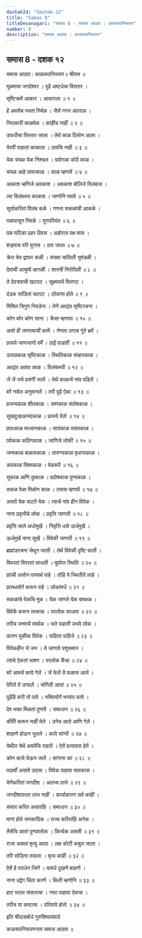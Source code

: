 ```yaml
---
dashakId: "dashak-12"
title: "Samas 8"
titleDevanagari: "समास 8 - समास आठवा : काळरूपनिरूपण"
number: 8
description: "समास आठवा : काळरूपनिरूपण"
---
```


## समास 8 - दशक १२

समास आठवा : काळरूपनिरूपण॥ श्रीराम ॥

मूळमाया जगदेश्वर । पुढें अष्टधेचा विस्तार ।

सृष्टिक्रमें आकार । आकारला ॥ १ ॥

हें अवघेंच नस्तां निर्मळ । जैसें गगन अंतराळ ।

निराकारीं काळवेळ । कांहींच नाहीं ॥ २ ॥

उपाधीचा विस्तार जाला । तेथें काळ दिसोन आला ।

येरवीं पाहातां काळाला । ठावचि नाही ॥ ३ ॥

येक चंचळ येक निश्चल । यावेगळा कोठें काळ ।

चंचळ आहे तावत्काळ । काळ म्हणावें ॥ ४ ॥

आकाश म्हणिजे अवकाश । अवकाश बोलिजे विलंबास ।

त्या विलंबरूप काळास । जाणोनि घ्यावें ॥ ५ ॥

सूर्याकरितां विलंब कळे । गणना सकळांची आकळे ।

पळापासून निवळे । युगपरियंत ॥ ६ ॥

पळ घटिका प्रहर दिवस । अहोरात्र पक्ष मास ।

शड्मास वरि युगास । ठाव जाला ॥ ७ ॥

क्रेत त्रेत द्वापार कळी । संख्या चालिली भूमंडळी ।

देवांचीं आयुष्यें आगळीं । शास्त्रीं निरोपिलीं ॥ ८ ॥

ते देवत्रयाची खटपट । सूक्ष्मरूपें विलगट ।

दंडक सांडितां चटपट । लोकांस होते ॥ ९ ॥

मिश्रित त्रिगुण निवडेना । तेणें आद्यंत सृष्टिरचना ।

कोण थोर कोण साना । कैसा म्हणावा ॥ १० ॥

असो हीं जाणत्याचीं कामें । नेणता उगाच गुंते भ्रमें ।

प्रत्यये जाणजाणों वर्में । ठाईं पाडावीं ॥ ११ ॥

उत्पन्नकाळ सृष्टिकाळ । स्थितिकाळ संव्हारकाळ ।

आद्यंत अवघा काळ । विलंबरूपी ॥ १२ ॥

जें जें जये प्रसंगीं जालें । तेथें काळाचें नांव पडिलें ।

बरें नसेल अनुमानलें । तरी पुढें ऐका ॥ १३ ॥

प्रजन्यकाळ शीतकाळ । उष्णकाळ संतोषकाळ ।

सुखदुःखआनंदकाळ । प्रत्यये येतो ॥ १४ ॥

प्रातःकाळ माध्यानकाळ । सायंकाळ वसंतकाळ ।

पर्वकाळ कठिणकाळ । जाणिजे लोकीं ॥ १५ ॥

जन्मकाळ बाळत्वकाळ । तारुण्यकाळ वृधाप्यकाळ ।

अंतकाळ विषमकाळ । वेळरूपें ॥ १६ ॥

सुकाळ आणि दुष्काळ । प्रदोषकाळ पुण्यकाळ ।

सकळ वेळा मिळोन काळ । तयास म्हणावें ॥ १७ ॥

असतें येक वाटतें येक । त्याचें नांव हीन विवेक ।

नाना प्रवृत्तीचे लोक । प्रवृत्ति जाणती ॥ १८ ॥

प्रवृत्ति चाले अधोमुखें । निवृत्ति धावे ऊर्धमुखें ।

ऊर्धमुखें नाना सुखें । विवेकी जाणती ॥ १९ ॥

ब्रह्मांडरचना जेथून जाली । तेथें विवेकी दृष्टि घाली ।

विवरतां विवरतां लाधली । पूर्वापर स्थिति ॥ २० ॥

प्रपंची असोन परमार्थ पाहे । तोहि ये स्थितीतें लाहे ।

प्रारब्धयोगें करून राहे । लोकांमधें ॥ २१ ॥

सकळांचे येकचि मूळ । येक जाणते येक बाष्कळ ।

विवेकें करून तत्काळ । परलोक साधावा ॥ २२ ॥

तरीच जन्माचें सार्थक । भले पाहाती उभये लोक ।

कारण मुळींचा विवेक । पाहिला पाहिजे ॥ २३ ॥

विवेकहीन जे जन । ते जाणावे पशुसमान ।

त्यांचे ऐकतां भाषण । परलोक कैंचा ॥ २४ ॥

बरें आमचें काये गेलें । जें केलें तें फळास आलें ।

पेरिलें तें उगवलें । भोगिती आतां ॥ २५ ॥

पुढेंहि करी तो पावे । भक्तियोगें भगवंत फावे ।

देव भक्त मिळतां दुणावें । समाधान ॥ २६ ॥

कीर्ति करून नाहीं मेले । उगेच आले आणि गेले ।

शाहाणे होऊन भुलले । काये सांगवें ॥ २७ ॥

येथील येथें अवघेंचि राहातें । ऐसें प्रत्ययास हेतें ।

कोण काये घेऊन जातें । सांगाना कां ॥ २८ ॥

पदार्थीं असावें उदास । विवेक पाहावा सावकास ।

येणेंकरितां जगदीश । अलभ्य लाभे ॥ २९ ॥

जगदीशापरता लाभ नाहीं । कार्याकारण सर्व कांहीं ।

संसार करित असतांहि । समाधान ॥ ३० ॥

मागां होते जनकादिक । राज्य करितांहि अनेक ।

तैसेचि आतां पुण्यश्लोक । कित्येक असती ॥ ३१ ॥

राजा असतां मृत्यु आला । लक्ष कोटी कबुल जाला ।

तरि सोडिना तयाला । मृत्य कांहीं ॥ ३२ ॥

ऐसें हें पराधेन जिणें । यामधें दुखणें बाहाणें ।

नाना उद्वेग चिंता करणें । किती म्हणोनि ॥ ३३ ॥

हाट भरला संसाराचा । नफा पाहावा देवाचा ।

तरीच या कष्टाचा । परियाये होतो ॥ ३४ ॥

इति श्रीदासबोधे गुरुशिष्यसंवादे

काळरूपनिरूपणनाम समास आठवा ॥